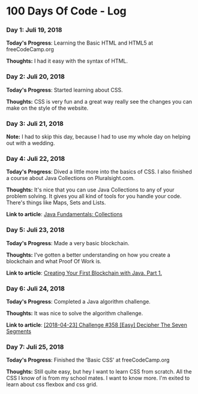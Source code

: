 # 100 Days Of Code - Log

### Day 1: Juli 19, 2018

**Today's Progress**: Learning the Basic HTML and HTML5 at freeCodeCamp.org

**Thoughts:** I had it easy with the syntax of HTML. 

### Day 2: Juli 20, 2018

**Today's Progress**: Started learning about CSS.

**Thoughts:** CSS is very fun and a great way really see the changes you can make on the style of the website.

### Day 3: Juli 21, 2018

**Note:** I had to skip this day, because I had to use my whole day on helping out with a wedding. 

### Day 4: Juli 22, 2018

**Today's Progress**: Dived a little more into the basics of CSS. I also finished a course about Java Collections on Pluralsight.com.

**Thoughts:** It's nice that you can use Java Collections to any of your problem solving. It gives you all kind of tools for you handle your code. There's things like Maps, Sets and Lists. 

**Link to article**: [Java Fundamentals: Collections](https://app.pluralsight.com/library/courses/java-fundamentals-collections/table-of-contents)

### Day 5: Juli 23, 2018

**Today's Progress**: Made a very basic blockchain.

**Thoughts:** I've gotten a better understanding on how you create a blockchain and what Proof Of Work is. 

**Link to article**: [Creating Your First Blockchain with Java. Part 1.](https://medium.com/programmers-blockchain/create-simple-blockchain-java-tutorial-from-scratch-6eeed3cb03fa)

### Day 6: Juli 24, 2018

**Today's Progress**: Completed a Java algorithm challenge.

**Thoughts:** It was nice to solve the algorithm challenge. 

**Link to article**: [[2018-04-23] Challenge #358 [Easy] Decipher The Seven Segments](https://www.reddit.com/r/dailyprogrammer/comments/8eger3/20180423_challenge_358_easy_decipher_the_seven/)

### Day 7: Juli 25, 2018

**Today's Progress**: Finished the 'Basic CSS' at freeCodeCamp.org

**Thoughts:** Still quite easy, but hey I want to learn CSS from scratch. All the CSS I know of is from my school mates. I want to know more. I'm exited to learn about css flexbox and css grid.

